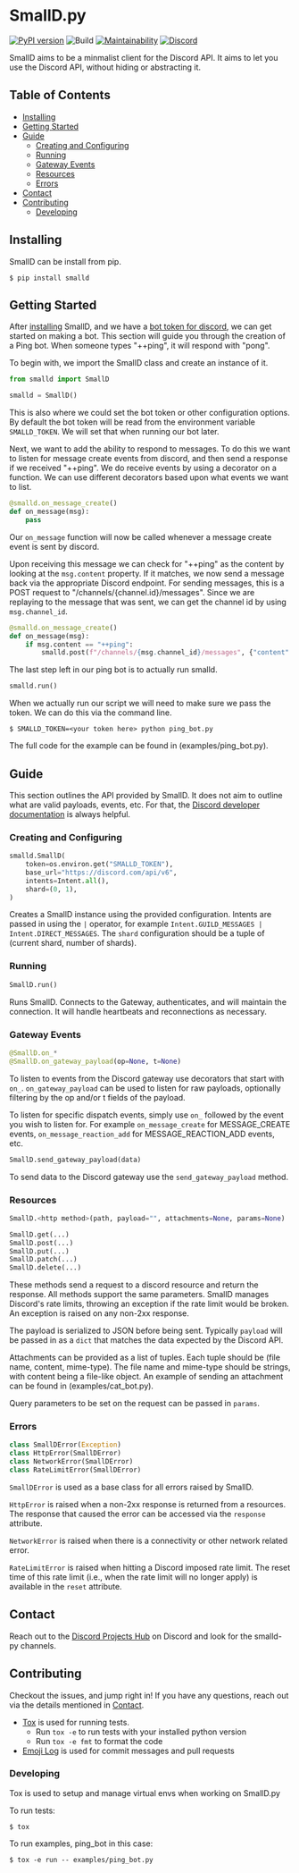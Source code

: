 # SmallD.py

[![PyPI version](https://badge.fury.io/py/smalld.svg)](https://badge.fury.io/py/smalld)
![Build](https://github.com/princesslana/smalld.py/workflows/Build/badge.svg?branch=master)
[![Maintainability](https://api.codeclimate.com/v1/badges/7916cdfc83bf0fb95fa0/maintainability)](https://codeclimate.com/github/princesslana/smalld.py/maintainability)
[![Discord](https://img.shields.io/discord/417389758470422538)](https://discord.gg/3aTVQtz)

SmallD aims to be a minmalist client for the Discord API. It aims to let you use the Discord API, without hiding or abstracting it.


## Table of Contents

  * [Installing](#installing)
  * [Getting Started](#getting-started)
  * [Guide](#guide)
     * [Creating and Configuring](#creating-and-configuring)
     * [Running](#running)
     * [Gateway Events](#gateway-events)
     * [Resources](#resources)
     * [Errors](#errors)
  * [Contact](#contact)
  * [Contributing](#contributing)
     * [Developing](#developing)

## Installing

SmallD can be install from pip.

```console
$ pip install smalld
```

## Getting Started

After [installing](#installing) SmallD, and we have a [bot token for discord](https://discordpy.readthedocs.io/en/latest/discord.html), we can get started on
making a bot.
This section will guide you through the creation of a Ping bot.
When someone types "++ping", it will respond with "pong".

To begin with, we import the SmallD class and create an instance of it.

```python
from smalld import SmallD

smalld = SmallD()
```

This is also where we could set the bot token or other configuration options.
By default the bot token will be read from the environment variable `SMALLD_TOKEN`.
We will set that when running our bot later.

Next, we want to add the ability to respond to messages.
To do this we want to listen for message create events from discord, and then send
a response if we received "++ping".
We do  receive events by using a decorator on a function.
We can use different decorators based upon what events we want to list.

```python
@smalld.on_message_create()
def on_message(msg):
    pass
```

Our `on_message` function will now be called whenever a message create event is sent by discord.

Upon receiving this message we can check for "++ping" as the content by looking at the
`msg.content` property.
If it matches, we now send a message back via the appropriate Discord endpoint.
For sending messages, this is a POST request to "/channels/{channel.id}/messages". 
Since we are replaying to the message that was sent, we can get the channel id by using `msg.channel_id`.


```python
@smalld.on_message_create()
def on_message(msg):
    if msg.content == "++ping":
        smalld.post(f"/channels/{msg.channel_id}/messages", {"content": "pong"})
```

The last step left in our ping bot is to actually run smalld.

```python
smalld.run()
```

When we actually run our script we will need to make sure we pass the token.
We can do this via the command line.

```console
$ SMALLD_TOKEN=<your token here> python ping_bot.py
```

The full code for the example can be found in (examples/ping_bot.py).

## Guide

This section outlines the API provided by SmallD.
It does not aim to outline what are valid payloads, events, etc.
For that, the [Discord developer documentation](https://discord.com/developers/docs/intro) is
always helpful.

### Creating and Configuring

```python
smalld.SmallD(
    token=os.environ.get("SMALLD_TOKEN"),
    base_url="https://discord.com/api/v6",
    intents=Intent.all(),
    shard=(0, 1),
)
```

Creates a SmallD instance using the provided configuration.
Intents are passed in using the `|` operator, for example
`Intent.GUILD_MESSAGES | Intent.DIRECT_MESSAGES`.
The `shard` configuration should be a tuple of (current shard, number of shards).

### Running

```python
SmallD.run()
```

Runs SmallD. Connects to the Gateway, authenticates, and will maintain the connection.
It will handle heartbeats and reconnections as necessary.

### Gateway Events

```python
@SmallD.on_*
@SmallD.on_gateway_payload(op=None, t=None)
```

To listen to events from the Discord gateway use decorators that start with `on_`.
`on_gateway_payload` can be used to listen for raw payloads, optionally filtering
by the op and/or t fields of the payload.

To listen for specific dispatch events, simply use `on_` followed by the event
you wish to listen for.
For example `on_message_create` for MESSAGE_CREATE events, `on_message_reaction_add`
for MESSAGE_REACTION_ADD events, etc.

```python
SmallD.send_gateway_payload(data)
```

To send data to the Discord gateway use the `send_gateway_payload` method.

### Resources

```python
SmallD.<http method>(path, payload="", attachments=None, params=None)

SmallD.get(...)
SmallD.post(...)
SmallD.put(...)
SmallD.patch(...)
SmallD.delete(...)
```

These methods send a request to a discord resource and return the response.
All methods support the same parameters.
SmallD manages Discord's rate limits, throwing an exception if the rate limit would
be broken. An exception is raised on any non-2xx response.

The payload is serialized to JSON before being sent.
Typically `payload` will be passed in as a `dict` that matches the data expected
by the Discord API.

Attachments can be provided as a list of tuples.
Each tuple should be (file name, content, mime-type).
The file name and mime-type should be strings, with content being a file-like object.
An example of sending an attachment can be found in (examples/cat_bot.py).

Query parameters to be set on the request can be passed in `params`.

### Errors

```python
class SmallDError(Exception)
class HttpError(SmallDError)
class NetworkError(SmallDError)
class RateLimitError(SmallDError)
```

`SmallDError` is used as a base class for all errors raised by SmallD.

`HttpError` is raised when a non-2xx response is returned from a resources.
The response that caused the error can be accessed via the `response` attribute.

`NetworkError` is raised when there is a connectivity or other network related error.

`RateLimitError` is raised when hitting a Discord imposed rate limit. 
The reset time of this rate limit (i.e., when the rate limit will no longer apply) is available in the `reset` attribute.

## Contact

Reach out to the [Discord Projects Hub](https://discord.gg/3aTVQtz) on Discord and look for the smalld-py channels.

## Contributing

Checkout the issues, and jump right in!
If you have any questions, reach out via the details mentioned in [Contact](#contact).

* [Tox](https://tox.readthedocs.io/) is used for running tests.
  * Run `tox -e` to run tests with your installed python version
  * Run `tox -e fmt` to format the code
* [Emoji Log](https://github.com/ahmadawais/Emoji-Log) is used for commit messages and pull requests

### Developing

Tox is used to setup and manage virtual envs when working on SmallD.py

To run tests:
```console
$ tox
```

To run examples, ping_bot in this case:
```console
$ tox -e run -- examples/ping_bot.py
```

